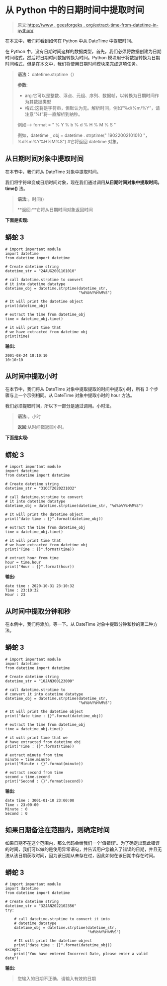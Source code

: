 # 从 Python 中的日期时间中提取时间

> 原文:[https://www . geesforgeks . org/extract-time-from-datetime-in-python/](https://www.geeksforgeeks.org/extract-time-from-datetime-in-python/)

在本文中，我们将看到如何在 Python 中从 DateTime 中提取时间。

在 Python 中，没有日期时间这样的数据类型，首先，我们必须将数据创建为日期时间格式，然后将日期时间数据转换为时间。Python 模块用于将数据转换为日期时间格式，但是在本文中，我们将使用日期时间模块来完成这项任务。

> **语法：** datetime.strptime（）
> 
> **参数:**
> 
> *   arg:它可以是整数、浮点、元组、序列、数据帧，以转换为日期时间作为其数据类型
> *   格式:这将是字符串，但默认为无。解析时间，例如“%d/%m/%Y”，请注意“%f”将一直解析到纳秒。
> 
> 例如–> format = " % Y % b % d % H % M % S "
> 
> 例如，datetime _ obj = datetime . strptime(" 19022002101010 "，%d%m%Y%H%M%S") #它将返回 datetime 对象。

## 从日期时间对象中提取时间

在本节中，我们将从 DateTime 对象中提取时间。

我们将字符串变成日期时间对象，现在我们通过调用**从日期时间对象中提取时间。time()** 法。

> **语法:**。时间()
> 
> **返回:**它将从日期时间对象返回时间

**下面是实现:**

## 蟒蛇 3

```
# import important module
import datetime
from datetime import datetime

# Create datetime string
datetime_str = "24AUG2001101010"

# call datetime.strptime to convert
# it into datetime datatype
datetime_obj = datetime.strptime(datetime_str, 
                                 "%d%b%Y%H%M%S")

# It will print the datetime object
print(datetime_obj)

# extract the time from datetime_obj
time = datetime_obj.time()

# it will print time that 
# we have extracted from datetime obj
print(time) 
```

**输出:**

```
2001-08-24 10:10:10
10:10:10
```

## 从时间中提取小时

在本节中，我们将从 DateTime 对象中提取提取的时间中提取小时，所有 3 个步骤与上一个示例相同。从 DateTime 对象中提取小时的 hour 方法。

我们必须提取时间，所以下一部分是通过调用。小时法。

> **语法:**。小时
> 
> **返回**:从时间戳返回小时。

**下面是实现:**

## 蟒蛇 3

```
# import important module
import datetime
from datetime import datetime

# Create datetime string
datetime_str = "31OCT2020231032"

# call datetime.strptime to convert
# it into datetime datatype
datetime_obj = datetime.strptime(datetime_str, "%d%b%Y%H%M%S")

# It will print the datetime object
print("date time : {}".format(datetime_obj))

# extract the time from datetime_obj
time = datetime_obj.time()

# it will print time that
# we have extracted from datetime obj
print("Time : {}".format(time)) 

# extract hour from time
hour = time.hour
print("Hour : {}".format(hour))
```

**输出:**

```
date time : 2020-10-31 23:10:32
Time : 23:10:32
Hour : 23
```

## 从时间中提取分钟和秒

在本例中，我们将添加。等一下。从 DateTime 对象中提取分钟和秒的第二种方法。

## 蟒蛇 3

```
# import important module
import datetime
from datetime import datetime

# Create datetime string
datetime_str = "10JAN300123000"

# call datetime.strptime to
# convert it into datetime datatype
datetime_obj = datetime.strptime(datetime_str,
                                 "%d%b%Y%H%M%S")

# It will print the datetime object
print("date time : {}".format(datetime_obj))

# extract the time from datetime_obj
time = datetime_obj.time()

# it will print time that we
# have extracted from datetime obj
print("Time : {}".format(time)) 

# extract minute from time
minute = time.minute
print("Minute : {}".format(minute))

# extract second from time
second = time.second
print("Second : {}".format(second))
```

**输出**:

```
date time : 3001-01-10 23:00:00
Time : 23:00:00
Minute : 0
Second : 0
```

## 如果日期备注在范围内，则确定时间

如果日期不在这个范围内，那么代码会给我们一个‘值错误’。为了确定出现此错误的时间，我们可以做的是使用异常语句，并告诉用户您输入了错误的日期，并且无法从该日期获取时间，因为该日期从未存在过，因此如何在该日期中存在时间。

## 蟒蛇 3

```
# import important module
import datetime
from datetime import datetime

# Create datetime string
datetime_str = "32JAN2022102356"
try:

    # call datetime.strptime to convert it into
    # datetime datatype
    datetime_obj = datetime.strptime(datetime_str,
                                     "%d%b%Y%H%M%S")

    # It will print the datetime object
    print("date time : {}".format(datetime_obj))
except:
    print("You have entered Incorrect Date, please enter a valid date")
```

**输出:**

> 您输入的日期不正确，请输入有效的日期